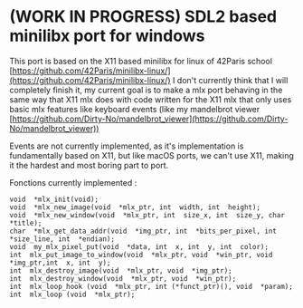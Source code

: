 # (WORK IN PROGRESS) SDL2 based minilibx port for windows
This port is based on the X11 based minilibx for linux of 42Paris school [https://github.com/42Paris/minilibx-linux/](https://github.com/42Paris/minilibx-linux/)
I don't currently think that I will completely finish it, my current goal is to make a mlx port behaving in the same way that X11 mlx does with code written for the X11 mlx that only uses basic mlx features like keyboard events (like my mandelbrot viewer [https://github.com/Dirty-No/mandelbrot_viewer](https://github.com/Dirty-No/mandelbrot_viewer))

Events are not currently implemented, as it's implementation is fundamentally based on X11, but like macOS ports, we can't use X11, making it the hardest and most boring part to port.

Fonctions currently implemented  :

    void  *mlx_init(void);
    void  *mlx_new_image(void  *mlx_ptr, int  width, int  height);
    void  *mlx_new_window(void  *mlx_ptr, int  size_x, int  size_y, char  *title);
    char  *mlx_get_data_addr(void  *img_ptr, int  *bits_per_pixel, int  *size_line, int  *endian);
    void  my_mlx_pixel_put(void  *data, int  x, int  y, int  color);
    int  mlx_put_image_to_window(void  *mlx_ptr, void  *win_ptr, void  *img_ptr,int  x, int  y);
    int  mlx_destroy_image(void  *mlx_ptr, void  *img_ptr);
    int  mlx_destroy_window(void  *mlx_ptr, void  *win_ptr);
    int  mlx_loop_hook (void  *mlx_ptr, int (*funct_ptr)(), void  *param);
    int  mlx_loop (void  *mlx_ptr);

